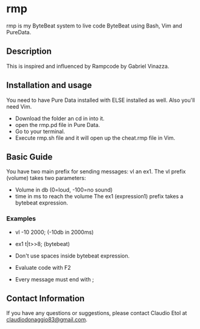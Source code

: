 # rmp

rmp is my ByteBeat system to live code ByteBeat using Bash, Vim and PureData.

## Description

This is inspired and influenced by Rampcode by Gabriel Vinazza.

## Installation and usage

You need to have Pure Data installed with ELSE installed as well.
Also you'll need Vim.

- Download the folder an cd in into it.
- open the rmp.pd file in Pure Data.
- Go to your terminal.
-  Execute rmp.sh file and it will open up the cheat.rmp file in Vim. 

## Basic Guide

You have two main prefix for sending messages: vl an ex1. 
The vl prefix (volume) takes two parameters: 
- Volume in db (0=loud, -100=no sound)
- time in ms to reach the volume
The ex1 (expression1) prefix takes a bytebeat expression.

### Examples

- vl -10 2000; (-10db in 2000ms)
- ex1 t|t>>8; (bytebeat)

- Don't use spaces inside bytebeat expression.
- Evaluate code with F2 
- Every message must end with ;

## Contact Information

If you have any questions or suggestions, please contact Claudio Etol at claudiodonaggio83@gmail.com.
